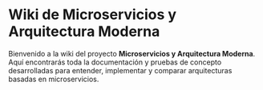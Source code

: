 # Wiki de Microservicios y Arquitectura Moderna

Bienvenido a la wiki del proyecto **Microservicios y Arquitectura Moderna**. Aquí encontrarás toda la documentación y pruebas de concepto desarrolladas para entender, implementar y comparar arquitecturas basadas en microservicios.

